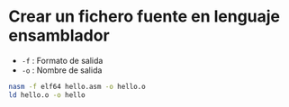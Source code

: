 
# Crear un fichero fuente en lenguaje ensamblador 

- `-f` : Formato de salida 
- `-o` : Nombre de salida

```sh
nasm -f elf64 hello.asm -o hello.o
ld hello.o -o hello
```
